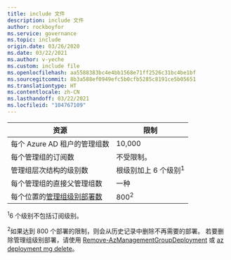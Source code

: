 ```yaml
---
title: include 文件
description: include 文件
author: rockboyfor
ms.service: governance
ms.topic: include
origin.date: 03/26/2020
ms.date: 03/22/2021
ms.author: v-yeche
ms.custom: include file
ms.openlocfilehash: aa5588383bc4e4bb1568e71ff2526c31bc4be1bf
ms.sourcegitcommit: 8b3a588ef0949efc5b0cfb5285c8191ce5b05651
ms.translationtype: HT
ms.contentlocale: zh-CN
ms.lasthandoff: 03/22/2021
ms.locfileid: "104767109"
---
```

| 资源 | 限制 |
| --- | --- |
| 每个 Azure AD 租户的管理组数 | 10,000 |
| 每个管理组的订阅数 | 不受限制。 |
| 管理组层次结构的级别数 | 根级别加上 6 个级别<sup>1</sup> |
| 每个管理组的直接父管理组数 | 一种 |
| 每个位置的[管理组级别部署数](../articles/azure-resource-manager/templates/deploy-to-management-group.md) | 800<sup>2</sup> |

<sup>1</sup>6 个级别不包括订阅级别。

<sup>2</sup>如果达到 800 个部署的限制，则会从历史记录中删除不再需要的部署。 若要删除管理组级别部署，请使用 [Remove-AzManagementGroupDeployment](https://docs.microsoft.com/powershell/module/az.resources/Remove-AzManagementGroupDeployment) 或 [az deployment mg delete](https://docs.azure.cn/cli/deployment/mg#az_deployment_mg_delete)。
